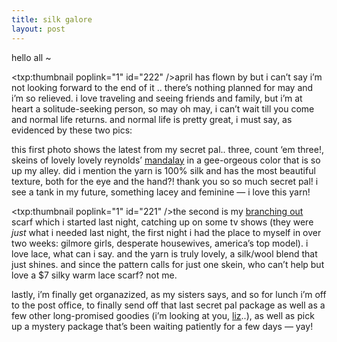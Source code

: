 ```yaml
---
title: silk galore    
layout: post
---
```


hello all ~ 

<span class="pic"><txp:thumbnail poplink="1" id="222" /></span>april has flown by but i can&#8217;t say i&#8217;m not looking forward to the end of it .. there&#8217;s nothing planned for may and i&#8217;m so relieved. i love traveling and seeing friends and family, but i&#8217;m at heart a solitude-seeking person, so may oh may, i can&#8217;t wait till you come and normal life returns. and normal life is pretty great, i must say, as evidenced by these two pics:

this first photo shows the latest from my secret pal.. three, count &#8216;em three!, skeins of lovely lovely reynolds&#8217; [mandalay][1] in a gee-orgeous color that is so up my alley. did i mention the yarn is 100% silk and has the most beautiful texture, both for the eye and the hand?! thank you so so much secret pal! i see a tank in my future, something lacey and feminine &#8212; i love this yarn!

<span class="pic"><txp:thumbnail poplink="1" id="221" /></span>the second is my [branching out][2] scarf which i started last night, catching up on some tv shows (they were *just* what i needed last night, the first night i had the place to myself in over two weeks: gilmore girls, desperate housewives, america&#8217;s top model). i love lace, what can i say. and the yarn is truly lovely, a silk/wool blend that just shines. and since the pattern calls for just one skein, who can&#8217;t help but love a $7 silky warm lace scarf? not me.

lastly, i&#8217;m finally get organazized, as my sisters says, and so for lunch i&#8217;m off to the post office, to finally send off that last secret pal package as well as a few other long-promised goodies (i&#8217;m looking at you, [liz][3]..), as well as pick up a mystery package that&#8217;s been waiting patiently for a few days &#8212; yay!

 [1]: http://www.handworksgallery.com/mandalayy.htm
 [2]: http://www.knitty.com/ISSUEspring05/PATTbranchingout.html
 [3]: http://pocketfarm.blogspot.com/